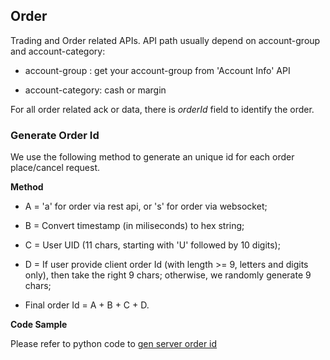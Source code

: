 ## Order 

Trading and Order related APIs. API path usually depend on account-group and account-category: 

  * account-group   : get your account-group from 'Account Info' API

  * account-category: cash or margin

For all order related ack or data, there is *orderId* field to identify the order. 

###
### Generate Order Id

We use the following method to generate an unique id for each order place/cancel request.

**Method**
  
  * A = 'a' for order via rest api, or 's' for order via websocket;

  * B = Convert timestamp (in miliseconds) to hex string;
  
  * C = User UID (11 chars, starting with 'U' followed by 10 digits);
  
  * D = If user provide client order Id (with length >= 9, letters and digits only), then take the right 9 chars; otherwise, we randomly generate 9 chars;
  
  * Final order Id = A + B + C + D.

**Code Sample**

Please refer to python code to [gen server order id](https://github.com/bitmax-exchange/bitmax-pro-api-demo/blob/master/python/util.py)

